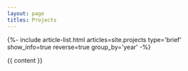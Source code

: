 ```yaml
---
layout: page
titles: Projects
---
```


<div class="layout--archive js-all">
  <div class="js-result layout--archive__result d-none">
    {%- include article-list.html articles=site.projects type='brief' show_info=true reverse=true group_by='year' -%}
  </div>
</div>

{{ content }}